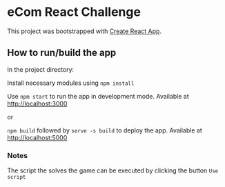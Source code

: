 # eCom React Challenge

This project was bootstrapped with [Create React App](https://github.com/facebook/create-react-app).

## How to run/build the app

In the project directory: 

Install necessary modules using `npm install`

Use `npm start` to run the app in development mode. Available at [http://localhost:3000](http://localhost:3000)

or

`npm build` followed by `serve -s build` to deploy the app. Available at [http://localhost:5000](http://localhost:5000)

### Notes

The script the solves the game can be executed by clicking the button `Use script`
